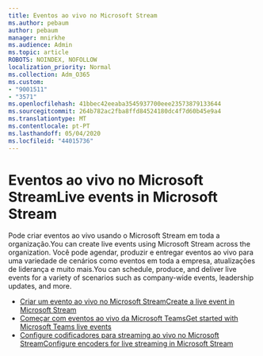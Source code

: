 ```yaml
---
title: Eventos ao vivo no Microsoft Stream
ms.author: pebaum
author: pebaum
manager: mnirkhe
ms.audience: Admin
ms.topic: article
ROBOTS: NOINDEX, NOFOLLOW
localization_priority: Normal
ms.collection: Adm_O365
ms.custom:
- "9001511"
- "3571"
ms.openlocfilehash: 41bbec42eeaba3545937700eee23573879133644
ms.sourcegitcommit: 264b782ac2fba8ffd84524180dc4f7d60b45e9a4
ms.translationtype: MT
ms.contentlocale: pt-PT
ms.lasthandoff: 05/04/2020
ms.locfileid: "44015736"
---
```

# <a name="live-events-in-microsoft-stream"></a><span data-ttu-id="6ea51-102">Eventos ao vivo no Microsoft Stream</span><span class="sxs-lookup"><span data-stu-id="6ea51-102">Live events in Microsoft Stream</span></span>

<span data-ttu-id="6ea51-103">Pode criar eventos ao vivo usando o Microsoft Stream em toda a organização.</span><span class="sxs-lookup"><span data-stu-id="6ea51-103">You can create live events using Microsoft Stream across the organization.</span></span> <span data-ttu-id="6ea51-104">Você pode agendar, produzir e entregar eventos ao vivo para uma variedade de cenários como eventos em toda a empresa, atualizações de liderança e muito mais.</span><span class="sxs-lookup"><span data-stu-id="6ea51-104">You can schedule, produce, and deliver live events for a variety of scenarios such as company-wide events, leadership updates, and more.</span></span>

- [<span data-ttu-id="6ea51-105">Criar um evento ao vivo no Microsoft Stream</span><span class="sxs-lookup"><span data-stu-id="6ea51-105">Create a live event in Microsoft Stream</span></span>](https://docs.microsoft.com/stream/live-create-event)
- [<span data-ttu-id="6ea51-106">Começar com eventos ao vivo da Microsoft Teams</span><span class="sxs-lookup"><span data-stu-id="6ea51-106">Get started with Microsoft Teams live events</span></span>](https://support.office.com/article/get-started-with-microsoft-teams-live-events-d077fec2-a058-483e-9ab5-1494afda578a)
- [<span data-ttu-id="6ea51-107">Configure codificadores para streaming ao vivo no Microsoft Stream</span><span class="sxs-lookup"><span data-stu-id="6ea51-107">Configure encoders for live streaming in Microsoft Stream</span></span>](https://docs.microsoft.com/stream/live-encoder-setup)
